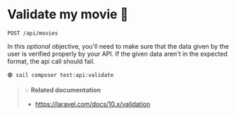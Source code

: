 # Validate my movie 🧠

`POST /api/movies`

In this *optional* objective, you'll need to make sure that the data given by the user is verified properly by your API.
If the given data aren't in the expected format, the api call should fail.

```
🟢 sail composer test:api:validate
```


> 💡 **Related documentation**
> - https://laravel.com/docs/10.x/validation



